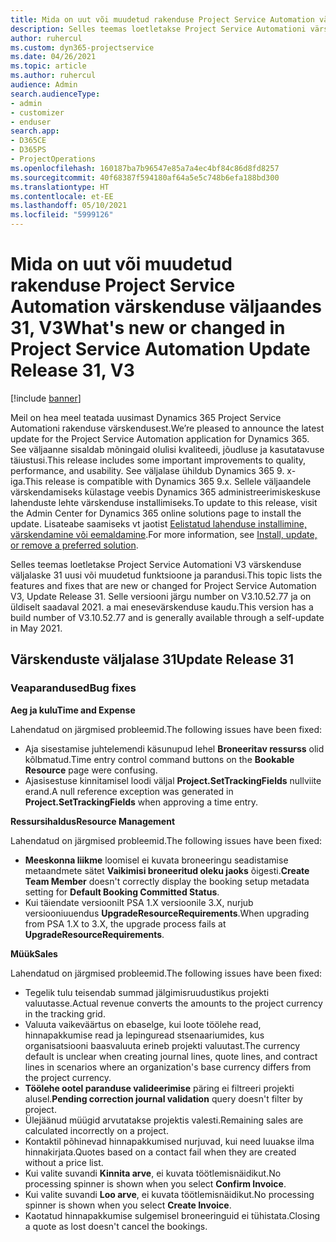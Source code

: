 ```yaml
---
title: Mida on uut või muudetud rakenduse Project Service Automation värskenduse väljaandes 31, V3
description: Selles teemas loetletakse Project Service Automationi värskenduse väljalaske 31, V3 saadaolevaid funktsioone ja parandusi.
author: ruhercul
ms.custom: dyn365-projectservice
ms.date: 04/26/2021
ms.topic: article
ms.author: ruhercul
audience: Admin
search.audienceType:
- admin
- customizer
- enduser
search.app:
- D365CE
- D365PS
- ProjectOperations
ms.openlocfilehash: 160187ba7b96547e85a7a4ec4bf84c86d8fd8257
ms.sourcegitcommit: 40f68387f594180af64a5e5c748b6efa188bd300
ms.translationtype: HT
ms.contentlocale: et-EE
ms.lasthandoff: 05/10/2021
ms.locfileid: "5999126"
---
```

# <a name="whats-new-or-changed-in-project-service-automation-update-release-31-v3"></a><span data-ttu-id="aeca9-103">Mida on uut või muudetud rakenduse Project Service Automation värskenduse väljaandes 31, V3</span><span class="sxs-lookup"><span data-stu-id="aeca9-103">What's new or changed in Project Service Automation Update Release 31, V3</span></span>

[!include [banner](../includes/psa-now-project-operations.md)]

<span data-ttu-id="aeca9-104">Meil on hea meel teatada uusimast Dynamics 365 Project Service Automationi rakenduse värskendusest.</span><span class="sxs-lookup"><span data-stu-id="aeca9-104">We’re pleased to announce the latest update for the Project Service Automation application for Dynamics 365.</span></span> <span data-ttu-id="aeca9-105">See väljaanne sisaldab mõningaid olulisi kvaliteedi, jõudluse ja kasutatavuse täiustusi.</span><span class="sxs-lookup"><span data-stu-id="aeca9-105">This release includes some important improvements to quality, performance, and usability.</span></span> <span data-ttu-id="aeca9-106">See väljalase ühildub Dynamics 365 9. x-iga.</span><span class="sxs-lookup"><span data-stu-id="aeca9-106">This release is compatible with Dynamics 365 9.x.</span></span> <span data-ttu-id="aeca9-107">Sellele väljaandele värskendamiseks külastage veebis Dynamics 365 administreerimiskeskuse lahenduste lehte värskenduse installimiseks.</span><span class="sxs-lookup"><span data-stu-id="aeca9-107">To update to this release, visit the Admin Center for Dynamics 365 online solutions page to install the update.</span></span> <span data-ttu-id="aeca9-108">Lisateabe saamiseks vt jaotist [Eelistatud lahenduse installimine, värskendamine või eemaldamine](/power-platform/admin/install-remove-preferred-solution).</span><span class="sxs-lookup"><span data-stu-id="aeca9-108">For more information, see [Install, update, or remove a preferred solution](/power-platform/admin/install-remove-preferred-solution).</span></span>

<span data-ttu-id="aeca9-109">Selles teemas loetletakse Project Service Automationi V3 värskenduse väljalaske 31 uusi või muudetud funktsioone ja parandusi.</span><span class="sxs-lookup"><span data-stu-id="aeca9-109">This topic lists the features and fixes that are new or changed for Project Service Automation V3, Update Release 31.</span></span> <span data-ttu-id="aeca9-110">Selle versiooni järgu number on V3.10.52.77 ja on üldiselt saadaval 2021. a mai enesevärskenduse kaudu.</span><span class="sxs-lookup"><span data-stu-id="aeca9-110">This version has a build number of V3.10.52.77 and is generally available through a self-update in May 2021.</span></span>

## <a name="update-release-31"></a><span data-ttu-id="aeca9-111">Värskenduste väljalase 31</span><span class="sxs-lookup"><span data-stu-id="aeca9-111">Update Release 31</span></span>

### <a name="bug-fixes"></a><span data-ttu-id="aeca9-112">Veaparandused</span><span class="sxs-lookup"><span data-stu-id="aeca9-112">Bug fixes</span></span>

<span data-ttu-id="aeca9-113">**Aeg ja kulu**</span><span class="sxs-lookup"><span data-stu-id="aeca9-113">**Time and Expense**</span></span>

<span data-ttu-id="aeca9-114">Lahendatud on järgmised probleemid.</span><span class="sxs-lookup"><span data-stu-id="aeca9-114">The following issues have been fixed:</span></span>

- <span data-ttu-id="aeca9-115">Aja sisestamise juhtelemendi käsunupud lehel **Broneeritav ressurss** olid kõlbmatud.</span><span class="sxs-lookup"><span data-stu-id="aeca9-115">Time entry control command buttons on the **Bookable Resource** page were confusing.</span></span>
- <span data-ttu-id="aeca9-116">Ajasisestuse kinnitamisel loodi väljal **Project.SetTrackingFields** nullviite erand.</span><span class="sxs-lookup"><span data-stu-id="aeca9-116">A null reference exception was generated in **Project.SetTrackingFields** when approving a time entry.</span></span>

<span data-ttu-id="aeca9-117">**Ressursihaldus**</span><span class="sxs-lookup"><span data-stu-id="aeca9-117">**Resource Management**</span></span>

<span data-ttu-id="aeca9-118">Lahendatud on järgmised probleemid.</span><span class="sxs-lookup"><span data-stu-id="aeca9-118">The following issues have been fixed:</span></span>

- <span data-ttu-id="aeca9-119">**Meeskonna liikme** loomisel ei kuvata broneeringu seadistamise metaandmete sätet **Vaikimisi broneeritud oleku jaoks** õigesti.</span><span class="sxs-lookup"><span data-stu-id="aeca9-119">**Create Team Member** doesn't correctly display the booking setup metadata setting for **Default Booking Committed Status**.</span></span>
- <span data-ttu-id="aeca9-120">Kui täiendate versioonilt PSA 1.X versioonile 3.X, nurjub versiooniuuendus **UpgradeResourceRequirements**.</span><span class="sxs-lookup"><span data-stu-id="aeca9-120">When upgrading from PSA 1.X to 3.X, the upgrade process fails at **UpgradeResourceRequirements**.</span></span>


<span data-ttu-id="aeca9-121">**Müük**</span><span class="sxs-lookup"><span data-stu-id="aeca9-121">**Sales**</span></span>

<span data-ttu-id="aeca9-122">Lahendatud on järgmised probleemid.</span><span class="sxs-lookup"><span data-stu-id="aeca9-122">The following issues have been fixed:</span></span>

- <span data-ttu-id="aeca9-123">Tegelik tulu teisendab summad jälgimisruudustikus projekti valuutasse.</span><span class="sxs-lookup"><span data-stu-id="aeca9-123">Actual revenue converts the amounts to the project currency in the tracking grid.</span></span>
- <span data-ttu-id="aeca9-124">Valuuta vaikeväärtus on ebaselge, kui loote töölehe read, hinnapakkumise read ja lepinguread stsenaariumides, kus organisatsiooni baasvaluuta erineb projekti valuutast.</span><span class="sxs-lookup"><span data-stu-id="aeca9-124">The currency default is unclear when creating journal lines, quote lines, and contract lines in scenarios where an organization's base currency differs from the project currency.</span></span>
- <span data-ttu-id="aeca9-125">**Töölehe ootel paranduse valideerimise** päring ei filtreeri projekti alusel.</span><span class="sxs-lookup"><span data-stu-id="aeca9-125">**Pending correction journal validation** query doesn't filter by project.</span></span>
- <span data-ttu-id="aeca9-126">Ülejäänud müügid arvutatakse projektis valesti.</span><span class="sxs-lookup"><span data-stu-id="aeca9-126">Remaining sales are calculated incorrectly on a project.</span></span>
- <span data-ttu-id="aeca9-127">Kontaktil põhinevad hinnapakkumised nurjuvad, kui need luuakse ilma hinnakirjata.</span><span class="sxs-lookup"><span data-stu-id="aeca9-127">Quotes based on a contact fail when they are created without a price list.</span></span>
- <span data-ttu-id="aeca9-128">Kui valite suvandi **Kinnita arve**, ei kuvata töötlemisnäidikut.</span><span class="sxs-lookup"><span data-stu-id="aeca9-128">No processing spinner is shown when you select **Confirm Invoice**.</span></span>
- <span data-ttu-id="aeca9-129">Kui valite suvandi **Loo arve**, ei kuvata töötlemisnäidikut.</span><span class="sxs-lookup"><span data-stu-id="aeca9-129">No processing spinner is shown when you select **Create Invoice**.</span></span>
- <span data-ttu-id="aeca9-130">Kaotatud hinnapakkumise sulgemisel broneeringuid ei tühistata.</span><span class="sxs-lookup"><span data-stu-id="aeca9-130">Closing a quote as lost doesn't cancel the bookings.</span></span>







